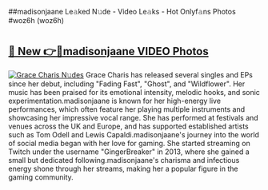 ##madisonjaane Le𝚊ked N𝚞de - Video Le𝚊ks - Hot Onlyf𝚊ns Photos #woz6h (woz6h)

# <h2><a href="https://mediaupload.pro?title=madisonjaane&ref=9FEB">🔗 New 👉🔴madisonjaane VIDEO Photos</a></h2>

[![Grace Charis N𝚞des](https://i.imgur.com/rIISA9y.gif)](https://mediaupload.pro?title=madisonjaane&ref=9FEB)
Grace Charis has released several singles and EPs since her debut, including "Fading Fast", "Ghost", and "Wildflower". Her music has been praised for its emotional intensity, melodic hooks, and sonic experimentation.madisonjaane is known for her high-energy live performances, which often feature her playing multiple instruments and showcasing her impressive vocal range. She has performed at festivals and venues across the UK and Europe, and has supported established artists such as Tom Odell and Lewis Capaldi.madisonjaane's journey into the world of social media began with her love for gaming. She started streaming on Twitch under the username "GingerBreaker" in 2013, where she gained a small but dedicated following.madisonjaane's charisma and infectious energy shone through her streams, making her a popular figure in the gaming community.